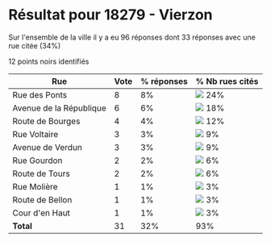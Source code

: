 # Résultat pour 18279 - Vierzon

Sur l'ensemble de la ville il y a eu 96 réponses dont 33 réponses avec une rue citée (34%)

12 points noirs identifiés

| Rue | Vote | % réponses | % Nb rues cités|
|-----|------|------------|----------------|
| Rue des Ponts | 8 | 8% | <img src="../../img/bar_24.gif" />&nbsp;24%|
| Avenue de la République | 6 | 6% | <img src="../../img/bar_18.gif" />&nbsp;18%|
| Route de Bourges | 4 | 4% | <img src="../../img/bar_12.gif" />&nbsp;12%|
| Rue Voltaire | 3 | 3% | <img src="../../img/bar_9.gif" />&nbsp;9%|
| Avenue de Verdun | 3 | 3% | <img src="../../img/bar_9.gif" />&nbsp;9%|
| Rue Gourdon | 2 | 2% | <img src="../../img/bar_6.gif" />&nbsp;6%|
| Route de Tours | 2 | 2% | <img src="../../img/bar_6.gif" />&nbsp;6%|
| Rue Molière | 1 | 1% | <img src="../../img/bar_3.gif" />&nbsp;3%|
| Route de Bellon | 1 | 1% | <img src="../../img/bar_3.gif" />&nbsp;3%|
| Cour d'en Haut | 1 | 1% | <img src="../../img/bar_3.gif" />&nbsp;3%|
| **Total** | 31 | 32% | 93%|
